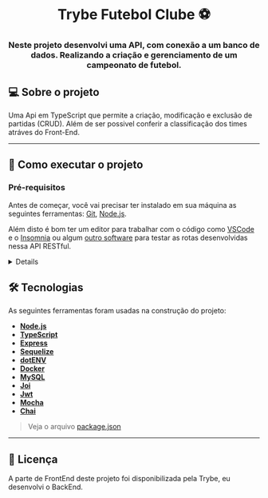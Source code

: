 <h1 align="center">Trybe Futebol Clube ⚽</h1>

<h3 align="center">Neste projeto desenvolvi uma API, com conexão a um banco de dados. Realizando a criação e gerenciamento de um campeonato de futebol.</h3>

## 💻 Sobre o projeto

Uma Api em TypeScript que permite a criação, modificação e exclusão de partidas (CRUD). 
Além de ser possivel conferir a classificação dos times atráves do Front-End.

---
## 🚀 Como executar o projeto

### Pré-requisitos

Antes de começar, você vai precisar ter instalado em sua máquina as seguintes ferramentas:
[Git](https://git-scm.com), [Node.js](https://nodejs.org/en/).

Além disto é bom ter um editor para trabalhar com o código como [VSCode](https://code.visualstudio.com/) e o [Insomnia](https://insomnia.rest/) ou algum [outro software](https://www.postman.com/) para testar as rotas desenvolvidas nessa API RESTful.
<details>

```bash

# Clone este repositório
$ git clone git@github.com:kauamaximino/trybe-futebol-clube.git

# Acesse a pasta do projeto no terminal/cmd
$ cd trybe-futebol-clube

# Instale as dependências
$ npm install

# inicie o banco de dados com Docker
docker compose up -d

# A partir da raíz do projeto, execute a aplicação back-end em modo de desenvolvimento
$ cd app/backend && npm run dev

# A partir da raíz do projeto, execute a aplicação front-end em modo de desenvolvimento
$ cd app/frontend && npm start

```
</details>

## 🛠 Tecnologias

As seguintes ferramentas foram usadas na construção do projeto:
-  **[Node.js](https://nodejs.org/en/)**
-   **[TypeScript](https://www.typescriptlang.org/)**
-   **[Express](https://expressjs.com/)**
-   **[Sequelize](https://sequelize.org/)**
-   **[dotENV](https://github.com/motdotla/dotenv)**
-   **[Docker](https://www.docker.com/)**
-   **[MySQL](https://www.mysql.com/)**
-   **[Joi](https://github.com/hapijs/joi)**
-   **[Jwt](https://jwt.io/)**
-   **[Mocha](https://mochajs.org/)**
-   **[Chai](https://www.chaijs.com/)**

> Veja o arquivo [package.json](https://github.com/kauamaximino/trybe-futebol-clube/blob/main/package.json)

---
## 📝 Licença

A parte de FrontEnd deste projeto foi disponibilizada pela Trybe, eu desenvolvi o BackEnd.
